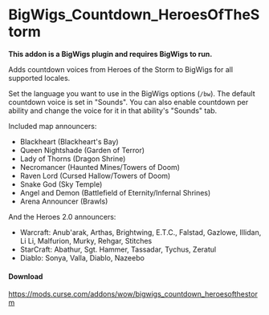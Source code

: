 # BigWigs_Countdown_HeroesOfTheStorm

**This addon is a BigWigs plugin and requires BigWigs to run.**

Adds countdown voices from Heroes of the Storm to BigWigs for all supported locales.

Set the language you want to use in the BigWigs options (`/bw`). The default countdown voice is set in "Sounds". You can also enable countdown per ability and change the voice for it in that ability's "Sounds" tab.

Included map announcers:

- Blackheart (Blackheart's Bay)
- Queen Nightshade (Garden of Terror)
- Lady of Thorns (Dragon Shrine)
- Necromancer (Haunted Mines/Towers of Doom)
- Raven Lord (Cursed Hallow/Towers of Doom)
- Snake God (Sky Temple)
- Angel and Demon (Battlefield of Eternity/Infernal Shrines)
- Arena Announcer (Brawls)

And the Heroes 2.0 announcers:

- Warcraft: Anub'arak, Arthas, Brightwing, E.T.C., Falstad, Gazlowe, Illidan, Li Li, Malfurion, Murky, Rehgar, Stitches
- StarCraft: Abathur, Sgt. Hammer, Tassadar, Tychus, Zeratul
- Diablo: Sonya, Valla, Diablo, Nazeebo

#### Download
https://mods.curse.com/addons/wow/bigwigs_countdown_heroesofthestorm
